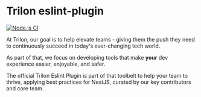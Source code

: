 
# Trilon eslint-plugin 
[![Node.js CI](https://github.com/TrilonIO/eslint-plugin/actions/workflows/node-ci.yml/badge.svg)](https://github.com/TrilonIO/eslint-plugin/actions/workflows/node-ci.yml)


At Trilon, our goal is to help elevate teams - giving them the push they need to continuously succeed in today's ever-changing tech world.

As part of that, we focus on developing tools that make **your** dev experience easier, enjoyable, and safer.

The official Trilon Eslint Plugin is part of that toolbelt to help your team to thrive, applying best practices for NestJS, curated by our key contributors and core team.

